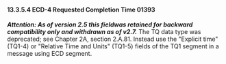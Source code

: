 #### 13.3.5.4 ECD-4 Requested Completion Time 01393

**_Attention: As of version 2.5 this fieldwas retained for backward compatibility only and withdrawn as of v2.7._** The TQ data type was deprecated; see Chapter 2A, section 2.A.81. Instead use the "Explicit time" (TQ1-4) or "Relative Time and Units" (TQ1-5) fields of the TQ1 segment in a message using ECD segment.
